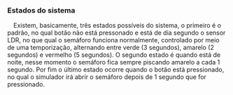 ### Estados do sistema

&emsp;Existem, basicamente, três estados possíveis do sistema, o primeiro é o padrão, no qual botão não está pressonado e está de dia segundo o sensor LDR, no que qual o semáforo funciona normalmente, controlado por meio de uma temporização, alternando entre verde (3 segundos), amarelo (2 segundos) e vermelho (5 segundos). O segundo estado é quando está de noite, nesse momento o semáforo fica sempre piscando amarelo a cada 1 segundo. Por fim o último estado ocorre quando o botão está pressionado, no qual o simulador irá abrir o semáforo depois de 1 segundo que for pressionado.